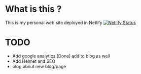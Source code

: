 # What is this ?

This is my personal web site deployed in Netlify [![Netlify Status](https://api.netlify.com/api/v1/badges/20d82071-18b9-4ed5-a309-f1bd223c6296/deploy-status)](https://app.netlify.com/sites/knnect/deploys)

# TODO

- Add google analytics [Done] add to blog as well
- Add Helmet and SEO
- blog about new blog/page